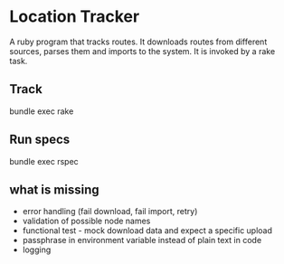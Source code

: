 # Location Tracker

A ruby program that tracks routes.
It downloads routes from different sources, parses them and imports to the system.
It is invoked by a rake task.


## Track
bundle exec rake

## Run specs
bundle exec rspec

## what is missing
- error handling (fail download, fail import, retry)
- validation of possible node names
- functional test - mock download data and expect a specific upload
- passphrase in environment variable instead of plain text in code
- logging
